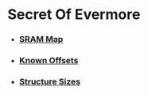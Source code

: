 ﻿# Secret Of Evermore

* ### [SRAM Map](Markdown/Items/Sram.md)
* ### [Known Offsets](Markdown/Offsets.md)
* ### [Structure Sizes](Markdown/Sizes.md)
